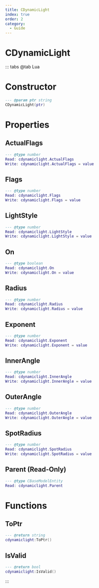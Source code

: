 ```yaml
---
title: CDynamicLight
index: true
order: 2
category:
  - Guide
---
```


# CDynamicLight

::: tabs
@tab Lua
# Constructor
```lua
--- @param ptr string
CDynamicLight(ptr)
```
# Properties
## ActualFlags 
```lua
--- @type number
Read: cdynamiclight.ActualFlags
Write: cdynamiclight.ActualFlags = value
```
## Flags 
```lua
--- @type number
Read: cdynamiclight.Flags
Write: cdynamiclight.Flags = value
```
## LightStyle 
```lua
--- @type number
Read: cdynamiclight.LightStyle
Write: cdynamiclight.LightStyle = value
```
## On 
```lua
--- @type boolean
Read: cdynamiclight.On
Write: cdynamiclight.On = value
```
## Radius 
```lua
--- @type number
Read: cdynamiclight.Radius
Write: cdynamiclight.Radius = value
```
## Exponent 
```lua
--- @type number
Read: cdynamiclight.Exponent
Write: cdynamiclight.Exponent = value
```
## InnerAngle 
```lua
--- @type number
Read: cdynamiclight.InnerAngle
Write: cdynamiclight.InnerAngle = value
```
## OuterAngle 
```lua
--- @type number
Read: cdynamiclight.OuterAngle
Write: cdynamiclight.OuterAngle = value
```
## SpotRadius 
```lua
--- @type number
Read: cdynamiclight.SpotRadius
Write: cdynamiclight.SpotRadius = value
```
## Parent (Read-Only)
```lua
--- @type CBaseModelEntity
Read: cdynamiclight.Parent
```
# Functions
## ToPtr
```lua
--- @return string
cdynamiclight:ToPtr()
```
## IsValid
```lua
--- @return bool
cdynamiclight:IsValid()
```

:::